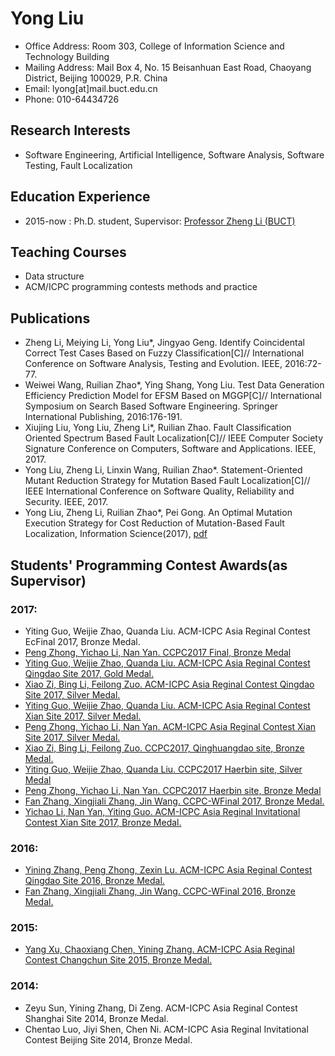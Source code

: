 # Yong Liu
- Office Address: Room 303, College of Information Science and Technology Building
- Mailing Address: Mail Box 4, No. 15 Beisanhuan East Road, Chaoyang District, Beijing 100029, P.R. China
- Email: lyong[at]mail.buct.edu.cn
- Phone: 010-64434726

## Research Interests
- Software Engineering, Artificial Intelligence, Software Analysis, Software Testing, Fault Localization

## Education Experience
- 2015-now : Ph.D. student, Supervisor: [Professor Zheng Li (BUCT)](http://cist.buct.edu.cn/staff/zheng/)

## Teaching Courses
- Data structure
- ACM/ICPC programming contests methods and practice

## Publications
- Zheng Li, Meiying Li, Yong Liu\*, Jingyao Geng. Identify Coincidental Correct Test Cases Based on Fuzzy Classification[C]// International Conference on Software Analysis, Testing and Evolution. IEEE, 2016:72-77. 
- Weiwei Wang, Ruilian Zhao\*, Ying Shang, Yong Liu. Test Data Generation Efficiency Prediction Model for EFSM Based on MGGP[C]// International Symposium on Search Based Software Engineering. Springer International Publishing, 2016:176-191. 
- Xiujing Liu, Yong Liu, Zheng Li\*, Ruilian Zhao. Fault Classification Oriented Spectrum Based Fault Localization[C]// IEEE Computer Society Signature Conference on Computers, Software and Applications. IEEE, 2017. 
- Yong Liu, Zheng Li, Linxin Wang, Ruilian Zhao\*. Statement-Oriented Mutant Reduction Strategy for Mutation Based Fault Localization[C]// IEEE International Conference on Software Quality, Reliability and Security. IEEE, 2017. 
- Yong Liu, Zheng Li, Ruilian Zhao\*, Pei Gong. An Optimal Mutation Execution Strategy for Cost Reduction of Mutation-Based Fault Localization, Information Science(2017), [pdf](https://www.researchgate.net/profile/Yong_Liu169/publication/319524327_An_Optimal_Mutation_Execution_Strategy_for_Cost_Reduction_of_Mutation-Based_Fault_Localization/links/59cd9b22458515cc6aa4bbd1/An-Optimal-Mutation-Execution-Strategy-for-Cost-Reduction-of-Mutation-Based-Fault-Localization.pdf?origin=publication_detail&ev=pub_int_prw_xdl&msrp=VXMFxrVH4lnIkO90jgIsklDkYF4WfDMZrXs_WDpuDLNnEpcfsnrePsmlWkD_Gtunf-H8i4CAjHgM0fplwXfH5h_r2izSN6P3zh9tKzYOQLShqMYkD7WpFoyy.K-pDDwE3J3tzBiIlV4PPv19bZ62ZNgswROjdcrbYC2GoNeyLJM8--ecauzIAv-GWArzyhuz3ZheaoaQg9ZyiXc1vXSsHtKSMynLATw.1aTvdFUBuqsvcVA_03WAP3HTaS9vSeVHD-QSw3IOm8mEPDnLdhvthwQedF1QIPRIbVcQw6auN6WCY50ukctSERRT3M0K46dEfpGFXg._StEQs12TpBTpCYN-vTHue6V2gNoVWcwqcnrrO4Mh3hBj0imLcchdrMJ3YbAjkerwO-0RpGCSdev7ErDehBxnfCD-zSpPxrUtGyqgg)

## Students' Programming Contest Awards(as Supervisor)

### 2017: 
- Yiting Guo, Weijie Zhao, Quanda Liu. ACM-ICPC Asia Reginal Contest EcFinal 2017, Bronze Medal.
- [Peng Zhong, Yichao Li, Nan Yan. CCPC2017 Final, Bronze Medal](http://cist.buct.edu.cn/xwzx/ssdt/91947.htm)
- [Yiting Guo, Weijie Zhao, Quanda Liu. ACM-ICPC Asia Reginal Contest Qingdao Site 2017, Gold Medal.](http://news.buct.edu.cn/xysx/jjxy/90584.htm)
- [Xiao Zi, Bing Li, Feilong Zuo. ACM-ICPC Asia Reginal Contest Qingdao Site 2017, Silver Medal.](http://news.buct.edu.cn/xysx/jjxy/90584.htm)
- [Yiting Guo, Weijie Zhao, Quanda Liu. ACM-ICPC Asia Reginal Contest Xian Site 2017, Silver Medal.](http://news.buct.edu.cn/xysx/tg/90102.htm)
- [Peng Zhong, Yichao Li, Nan Yan. ACM-ICPC Asia Reginal Contest Xian Site 2017, Silver Medal.](http://news.buct.edu.cn/xysx/tg/90102.htm)
- [Xiao Zi, Bing Li, Feilong Zuo. CCPC2017, Qinghuangdao site, Bronze Medal.](http://news.buct.edu.cn/xysx/tg/90102.htm)
- [Yiting Guo, Weijie Zhao, Quanda Liu. CCPC2017 Haerbin site, Silver Medal](http://news.buct.edu.cn/xysx/tg/89639.htm)
- [Peng Zhong, Yichao Li, Nan Yan. CCPC2017 Haerbin site, Bronze Medal](http://news.buct.edu.cn/xysx/tg/89639.htm)
- [Fan Zhang, Xingjiali Zhang, Jin Wang. CCPC-WFinal 2017, Bronze Medal.](http://news.buct.edu.cn/xysx/kxyj/82276.htm) 
- [Yichao Li, Nan Yan, Yiting Guo. ACM-ICPC Asia Reginal Invitational Contest Xian Site 2017, Bronze Medal.](http://news.buct.edu.cn/xysx/kxyj/82860.htm) 

### 2016: 
- [Yining Zhang, Peng Zhong, Zexin Lu. ACM-ICPC Asia Reginal Contest Qingdao Site 2016, Bronze Medal.](http://news.buct.edu.cn/rcpy/76822.htm) 
- [Fan Zhang, Xingjiali Zhang, Jin Wang. CCPC-WFinal 2016, Bronze Medal.](http://news.buct.edu.cn/rcpy/70740.htm) 

### 2015: 
- [Yang Xu, Chaoxiang Chen, Yining Zhang. ACM-ICPC Asia Reginal Contest Changchun Site 2015, Bronze Medal. ](http://en.cist.buct.edu.cn/teachinglife/life/63338.htm)

### 2014:
- Zeyu Sun, Yining Zhang, Di Zeng. ACM-ICPC Asia Reginal Contest Shanghai Site 2014, Bronze Medal. 
- Chentao Luo, Jiyi Shen, Chen Ni. ACM-ICPC Asia Reginal Invitational Contest Beijing Site 2014, Bronze Medal. 

